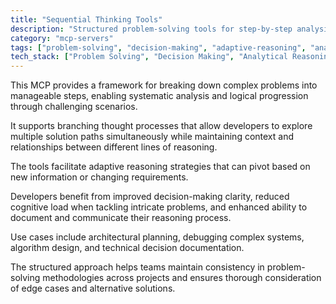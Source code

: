 ```yaml
---
title: "Sequential Thinking Tools"
description: "Structured problem-solving tools for step-by-step analysis, branching thoughts, and adaptive reasoning in complex decision-making."
category: "mcp-servers"
tags: ["problem-solving", "decision-making", "adaptive-reasoning", "analytical-tools", "complex-systems"]
tech_stack: ["Problem Solving", "Decision Making", "Analytical Reasoning", "Structured Thinking", "Complex Systems Analysis"]
---
```


This MCP provides a framework for breaking down complex problems into manageable steps, enabling systematic analysis and logical progression through challenging scenarios. 

It supports branching thought processes that allow developers to explore multiple solution paths simultaneously while maintaining context and relationships between different lines of reasoning. 

The tools facilitate adaptive reasoning strategies that can pivot based on new information or changing requirements.

Developers benefit from improved decision-making clarity, reduced cognitive load when tackling intricate problems, and enhanced ability to document and communicate their reasoning process. 

Use cases include architectural planning, debugging complex systems, algorithm design, and technical decision documentation. 

The structured approach helps teams maintain consistency in problem-solving methodologies across projects and ensures thorough consideration of edge cases and alternative solutions.